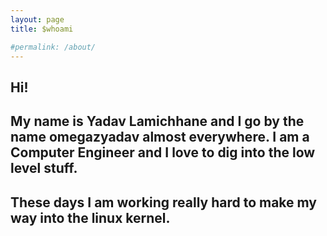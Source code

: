 ```yaml
---
layout: page
title: $whoami

#permalink: /about/
---
```


## Hi!
## My name is Yadav Lamichhane and I go by the name omegazyadav almost everywhere.  I am a Computer Engineer and I love to dig into the low level stuff. 

## These days I am working really hard to make my way into the linux kernel. 

